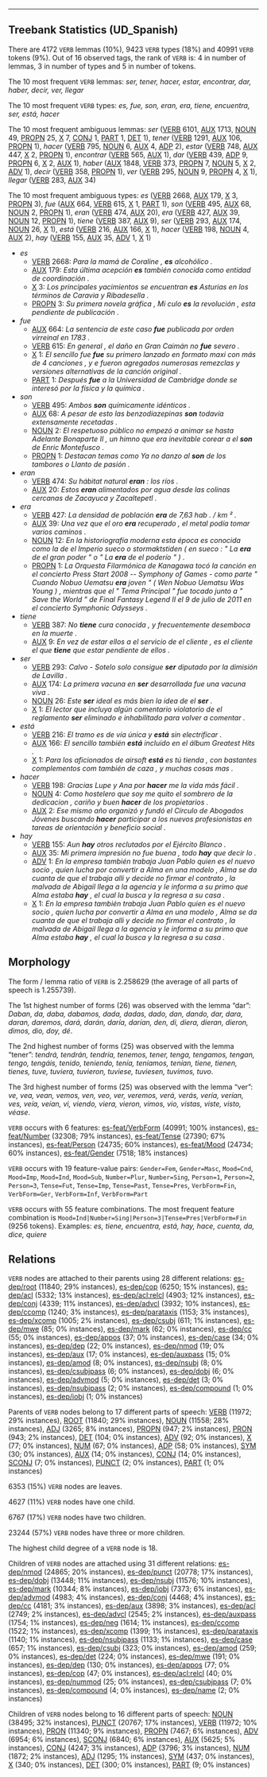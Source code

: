 

--------------------------------------------------------------------------------

## Treebank Statistics (UD_Spanish)

There are 4172 `VERB` lemmas (10%), 9423 `VERB` types (18%) and 40991 `VERB` tokens (9%).
Out of 16 observed tags, the rank of `VERB` is: 4 in number of lemmas, 3 in number of types and 5 in number of tokens.

The 10 most frequent `VERB` lemmas: <em>ser, tener, hacer, estar, encontrar, dar, haber, decir, ver, llegar</em>

The 10 most frequent `VERB` types:  <em>es, fue, son, eran, era, tiene, encuentra, ser, está, hacer</em>

The 10 most frequent ambiguous lemmas: <em>ser</em> ([VERB]() 6101, [AUX]() 1713, [NOUN]() 49, [PROPN]() 25, [X]() 7, [CONJ]() 1, [PART]() 1, [DET]() 1), <em>tener</em> ([VERB]() 1291, [AUX]() 106, [PROPN]() 1), <em>hacer</em> ([VERB]() 795, [NOUN]() 6, [AUX]() 4, [ADP]() 2), <em>estar</em> ([VERB]() 748, [AUX]() 447, [X]() 2, [PROPN]() 1), <em>encontrar</em> ([VERB]() 565, [AUX]() 1), <em>dar</em> ([VERB]() 439, [ADP]() 9, [PROPN]() 6, [X]() 2, [AUX]() 1), <em>haber</em> ([AUX]() 1848, [VERB]() 373, [PROPN]() 7, [NOUN]() 5, [X]() 2, [ADV]() 1), <em>decir</em> ([VERB]() 358, [PROPN]() 1), <em>ver</em> ([VERB]() 295, [NOUN]() 9, [PROPN]() 4, [X]() 1), <em>llegar</em> ([VERB]() 283, [AUX]() 34)

The 10 most frequent ambiguous types:  <em>es</em> ([VERB]() 2668, [AUX]() 179, [X]() 3, [PROPN]() 3), <em>fue</em> ([AUX]() 664, [VERB]() 615, [X]() 1, [PART]() 1), <em>son</em> ([VERB]() 495, [AUX]() 68, [NOUN]() 2, [PROPN]() 1), <em>eran</em> ([VERB]() 474, [AUX]() 20), <em>era</em> ([VERB]() 427, [AUX]() 39, [NOUN]() 12, [PROPN]() 1), <em>tiene</em> ([VERB]() 387, [AUX]() 9), <em>ser</em> ([VERB]() 293, [AUX]() 174, [NOUN]() 26, [X]() 1), <em>está</em> ([VERB]() 216, [AUX]() 166, [X]() 1), <em>hacer</em> ([VERB]() 198, [NOUN]() 4, [AUX]() 2), <em>hay</em> ([VERB]() 155, [AUX]() 35, [ADV]() 1, [X]() 1)


* <em>es</em>
  * [VERB]() 2668: <em>Para la mamá de Coraline , <b>es</b> alcohólico .</em>
  * [AUX]() 179: <em>Esta última acepción <b>es</b> también conocida como entidad de coordinación .</em>
  * [X]() 3: <em>Los principales yacimientos se encuentran <b>es</b> Asturias en los términos de Caravia y Ribadesella .</em>
  * [PROPN]() 3: <em>Su primera novela gráfica , Mi culo <b>es</b> la revolución , esta pendiente de publicación .</em>
* <em>fue</em>
  * [AUX]() 664: <em>La sentencia de este caso <b>fue</b> publicada por orden virreinal en 1783 .</em>
  * [VERB]() 615: <em>En general , el daño en Gran Caimán no <b>fue</b> severo .</em>
  * [X]() 1: <em>El sencillo fue <b>fue</b> su primero lanzado en formato maxi con más de 4 canciones , y e fueron agregados numerosas remezclas y versiones alternativas de la canción original .</em>
  * [PART]() 1: <em>Después <b>fue</b> a la Universidad de Cambridge donde se interesó por la física y la química .</em>
* <em>son</em>
  * [VERB]() 495: <em>Ambos <b>son</b> químicamente idénticos .</em>
  * [AUX]() 68: <em>A pesar de esto las benzodiazepinas <b>son</b> todavía extensamente recetadas .</em>
  * [NOUN]() 2: <em>El respetuoso público no empezó a animar se hasta Adelante Bonaparte II , un himno que era inevitable corear a el <b>son</b> de Enric Montefusco .</em>
  * [PROPN]() 1: <em>Destacan temas como Ya no danzo al <b>son</b> de los tambores o Llanto de pasión .</em>
* <em>eran</em>
  * [VERB]() 474: <em>Su hábitat natural <b>eran</b> : los ríos .</em>
  * [AUX]() 20: <em>Estos <b>eran</b> alimentados por agua desde las colinas cercanas de Zacayuca y Zacaltepetl .</em>
* <em>era</em>
  * [VERB]() 427: <em>La densidad de población <b>era</b> de 7,63 hab . / km ² .</em>
  * [AUX]() 39: <em>Una vez que el oro <b>era</b> recuperado , el metal podía tomar varios caminos .</em>
  * [NOUN]() 12: <em>En la historiografía moderna esta época es conocida como la de el Imperio sueco o stormaktstiden ( en sueco : " La <b>era</b> de el gran poder " o " La <b>era</b> de el poderío " ) .</em>
  * [PROPN]() 1: <em>La Orquesta Filarmónica de Kanagawa tocó la canción en el concierto Press Start 2008 -- Symphony of Games - como parte " Cuando Nobuo Uematsu <b>era</b> joven " ( Wen Nobuo Uematsu Was Young ) , mientras que el " Tema Principal " fue tocado junto a " Save the World " de Final Fantasy Legend II el 9 de julio de 2011 en el concierto Symphonic Odysseys .</em>
* <em>tiene</em>
  * [VERB]() 387: <em>No <b>tiene</b> cura conocida , y frecuentemente desemboca en la muerte .</em>
  * [AUX]() 9: <em>En vez de estar ellos a el servicio de el cliente , es el cliente el que <b>tiene</b> que estar pendiente de ellos .</em>
* <em>ser</em>
  * [VERB]() 293: <em>Calvo - Sotelo solo consigue <b>ser</b> diputado por la dimisión de Lavilla .</em>
  * [AUX]() 174: <em>La primera vacuna en <b>ser</b> desarrollada fue una vacuna viva .</em>
  * [NOUN]() 26: <em>Este <b>ser</b> ideal es más bien la idea de el <b>ser</b> .</em>
  * [X]() 1: <em>El lector que incluya algún comentario violatorio de el reglamento <b>ser</b> eliminado e inhabilitado para volver a comentar .</em>
* <em>está</em>
  * [VERB]() 216: <em>El tramo es de vía única y <b>está</b> sin electrificar .</em>
  * [AUX]() 166: <em>El sencillo también <b>está</b> incluido en el álbum Greatest Hits .</em>
  * [X]() 1: <em>Para los aficionados de airsoft <b>está</b> es tú tienda , con bastantes complementos com también de caza , y muchas cosas mas .</em>
* <em>hacer</em>
  * [VERB]() 198: <em>Gracias Lupe y Ana por <b>hacer</b> me la vida más fácil .</em>
  * [NOUN]() 4: <em>Como hostelero que soy me quito el sombrero de la dedicacion , cariño y buen <b>hacer</b> de los propietarios .</em>
  * [AUX]() 2: <em>Ese mismo año organizó y fundó el Círculo de Abogados Jóvenes buscando <b>hacer</b> participar a los nuevos profesionistas en tareas de orientación y beneficio social .</em>
* <em>hay</em>
  * [VERB]() 155: <em>Aun <b>hay</b> otros reclutados por el Ejército Blanco .</em>
  * [AUX]() 35: <em>Mi primera impresión no fue buena , todo <b>hay</b> que decir lo .</em>
  * [ADV]() 1: <em>En la empresa también trabaja Juan Pablo quien es el nuevo socio , quien lucha por convertir a Alma en una modelo , Alma se da cuanta de que el trabaja alli y decide no firmar el contrato , la malvada de Abigail llega a la agencia y le informa a su primo que Alma estaba <b>hay</b> , el cual la busca y la regresa a su casa .</em>
  * [X]() 1: <em>En la empresa también trabaja Juan Pablo quien es el nuevo socio , quien lucha por convertir a Alma en una modelo , Alma se da cuanta de que el trabaja alli y decide no firmar el contrato , la malvada de Abigail llega a la agencia y le informa a su primo que Alma estaba <b>hay</b> , el cual la busca y la regresa a su casa .</em>

## Morphology

The form / lemma ratio of `VERB` is 2.258629 (the average of all parts of speech is 1.255739).

The 1st highest number of forms (26) was observed with the lemma “dar”: <em>Daban, da, daba, dabamos, dada, dadas, dado, dan, dando, dar, dara, daran, daremos, dará, darán, daría, darían, den, di, diera, dieran, dieron, dimos, dio, doy, dé</em>.

The 2nd highest number of forms (25) was observed with the lemma “tener”: <em>tendrá, tendrán, tendría, tenemos, tener, tenga, tengamos, tengan, tengo, tengáis, tenido, teniendo, tenía, teníamos, tenían, tiene, tienen, tienes, tuve, tuviera, tuvieron, tuviese, tuviesen, tuvimos, tuvo</em>.

The 3rd highest number of forms (25) was observed with the lemma “ver”: <em>ve, vea, vean, vemos, ven, veo, ver, veremos, verá, verás, vería, verían, ves, veía, veían, vi, viendo, viera, vieron, vimos, vio, vistas, viste, visto, véase</em>.

`VERB` occurs with 6 features: [es-feat/VerbForm]() (40991; 100% instances), [es-feat/Number]() (32308; 79% instances), [es-feat/Tense]() (27390; 67% instances), [es-feat/Person]() (24735; 60% instances), [es-feat/Mood]() (24734; 60% instances), [es-feat/Gender]() (7518; 18% instances)

`VERB` occurs with 19 feature-value pairs: `Gender=Fem`, `Gender=Masc`, `Mood=Cnd`, `Mood=Imp`, `Mood=Ind`, `Mood=Sub`, `Number=Plur`, `Number=Sing`, `Person=1`, `Person=2`, `Person=3`, `Tense=Fut`, `Tense=Imp`, `Tense=Past`, `Tense=Pres`, `VerbForm=Fin`, `VerbForm=Ger`, `VerbForm=Inf`, `VerbForm=Part`

`VERB` occurs with 55 feature combinations.
The most frequent feature combination is `Mood=Ind|Number=Sing|Person=3|Tense=Pres|VerbForm=Fin` (9256 tokens).
Examples: <em>es, tiene, encuentra, está, hay, hace, cuenta, da, dice, quiere</em>


## Relations

`VERB` nodes are attached to their parents using 28 different relations: [es-dep/root]() (11840; 29% instances), [es-dep/cop]() (6250; 15% instances), [es-dep/acl]() (5332; 13% instances), [es-dep/acl:relcl]() (4903; 12% instances), [es-dep/conj]() (4339; 11% instances), [es-dep/advcl]() (3932; 10% instances), [es-dep/ccomp]() (1240; 3% instances), [es-dep/parataxis]() (1153; 3% instances), [es-dep/xcomp]() (1005; 2% instances), [es-dep/csubj]() (611; 1% instances), [es-dep/mwe]() (85; 0% instances), [es-dep/mark]() (62; 0% instances), [es-dep/cc]() (55; 0% instances), [es-dep/appos]() (37; 0% instances), [es-dep/case]() (34; 0% instances), [es-dep/dep]() (22; 0% instances), [es-dep/nmod]() (19; 0% instances), [es-dep/aux]() (17; 0% instances), [es-dep/auxpass]() (15; 0% instances), [es-dep/amod]() (8; 0% instances), [es-dep/nsubj]() (8; 0% instances), [es-dep/csubjpass]() (6; 0% instances), [es-dep/dobj]() (6; 0% instances), [es-dep/advmod]() (5; 0% instances), [es-dep/det]() (3; 0% instances), [es-dep/nsubjpass]() (2; 0% instances), [es-dep/compound]() (1; 0% instances), [es-dep/iobj]() (1; 0% instances)

Parents of `VERB` nodes belong to 17 different parts of speech: [VERB]() (11972; 29% instances), [ROOT]() (11840; 29% instances), [NOUN]() (11558; 28% instances), [ADJ]() (3265; 8% instances), [PROPN]() (947; 2% instances), [PRON]() (943; 2% instances), [DET]() (104; 0% instances), [ADV]() (92; 0% instances), [X]() (77; 0% instances), [NUM]() (67; 0% instances), [ADP]() (58; 0% instances), [SYM]() (30; 0% instances), [AUX]() (14; 0% instances), [CONJ]() (14; 0% instances), [SCONJ]() (7; 0% instances), [PUNCT]() (2; 0% instances), [PART]() (1; 0% instances)

6353 (15%) `VERB` nodes are leaves.

4627 (11%) `VERB` nodes have one child.

6767 (17%) `VERB` nodes have two children.

23244 (57%) `VERB` nodes have three or more children.

The highest child degree of a `VERB` node is 18.

Children of `VERB` nodes are attached using 31 different relations: [es-dep/nmod]() (24865; 20% instances), [es-dep/punct]() (20778; 17% instances), [es-dep/dobj]() (13448; 11% instances), [es-dep/nsubj]() (11576; 10% instances), [es-dep/mark]() (10344; 8% instances), [es-dep/iobj]() (7373; 6% instances), [es-dep/advmod]() (4983; 4% instances), [es-dep/conj]() (4468; 4% instances), [es-dep/cc]() (4181; 3% instances), [es-dep/aux]() (3898; 3% instances), [es-dep/acl]() (2749; 2% instances), [es-dep/advcl]() (2545; 2% instances), [es-dep/auxpass]() (1754; 1% instances), [es-dep/neg]() (1614; 1% instances), [es-dep/ccomp]() (1522; 1% instances), [es-dep/xcomp]() (1399; 1% instances), [es-dep/parataxis]() (1140; 1% instances), [es-dep/nsubjpass]() (1133; 1% instances), [es-dep/case]() (657; 1% instances), [es-dep/csubj]() (323; 0% instances), [es-dep/amod]() (259; 0% instances), [es-dep/det]() (224; 0% instances), [es-dep/mwe]() (191; 0% instances), [es-dep/dep]() (130; 0% instances), [es-dep/appos]() (77; 0% instances), [es-dep/cop]() (47; 0% instances), [es-dep/acl:relcl]() (40; 0% instances), [es-dep/nummod]() (25; 0% instances), [es-dep/csubjpass]() (7; 0% instances), [es-dep/compound]() (4; 0% instances), [es-dep/name]() (2; 0% instances)

Children of `VERB` nodes belong to 16 different parts of speech: [NOUN]() (38495; 32% instances), [PUNCT]() (20767; 17% instances), [VERB]() (11972; 10% instances), [PRON]() (11340; 9% instances), [PROPN]() (7467; 6% instances), [ADV]() (6954; 6% instances), [SCONJ]() (6840; 6% instances), [AUX]() (5625; 5% instances), [CONJ]() (4247; 3% instances), [ADP]() (3796; 3% instances), [NUM]() (1872; 2% instances), [ADJ]() (1295; 1% instances), [SYM]() (437; 0% instances), [X]() (340; 0% instances), [DET]() (300; 0% instances), [PART]() (9; 0% instances)

